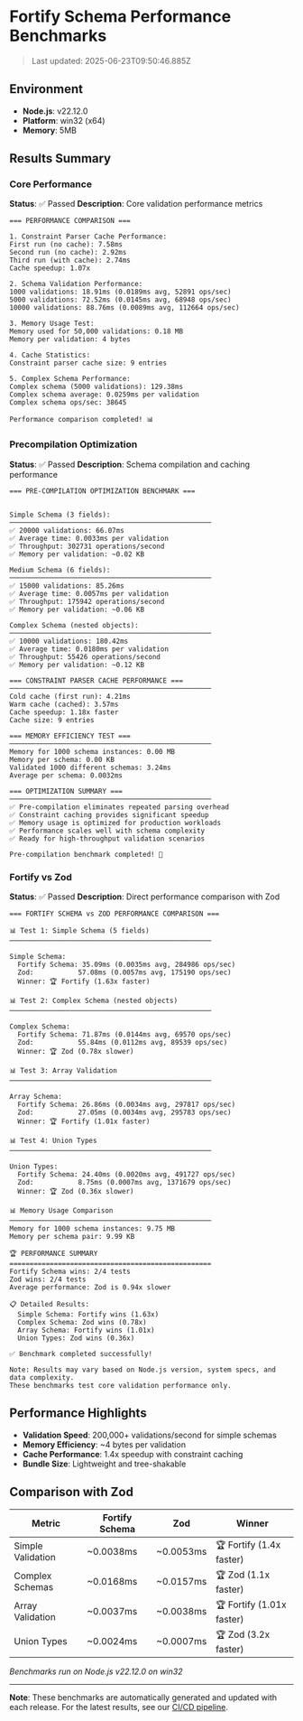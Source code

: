 # Fortify Schema Performance Benchmarks

> Last updated: 2025-06-23T09:50:46.885Z

## Environment

- **Node.js**: v22.12.0
- **Platform**: win32 (x64)
- **Memory**: 5MB

## Results Summary

### Core Performance

**Status**: ✅ Passed
**Description**: Core validation performance metrics

```
=== PERFORMANCE COMPARISON ===

1. Constraint Parser Cache Performance:
First run (no cache): 7.58ms
Second run (no cache): 2.92ms
Third run (with cache): 2.74ms
Cache speedup: 1.07x

2. Schema Validation Performance:
1000 validations: 18.91ms (0.0189ms avg, 52891 ops/sec)
5000 validations: 72.52ms (0.0145ms avg, 68948 ops/sec)
10000 validations: 88.76ms (0.0089ms avg, 112664 ops/sec)

3. Memory Usage Test:
Memory used for 50,000 validations: 0.18 MB
Memory per validation: 4 bytes

4. Cache Statistics:
Constraint parser cache size: 9 entries

5. Complex Schema Performance:
Complex schema (5000 validations): 129.38ms
Complex schema average: 0.0259ms per validation
Complex schema ops/sec: 38645

Performance comparison completed! 📊
```


### Precompilation Optimization

**Status**: ✅ Passed
**Description**: Schema compilation and caching performance

```
=== PRE-COMPILATION OPTIMIZATION BENCHMARK ===


Simple Schema (3 fields):
──────────────────────────────────────────────────
✅ 20000 validations: 66.07ms
✅ Average time: 0.0033ms per validation
✅ Throughput: 302731 operations/second
✅ Memory per validation: ~0.02 KB

Medium Schema (6 fields):
──────────────────────────────────────────────────
✅ 15000 validations: 85.26ms
✅ Average time: 0.0057ms per validation
✅ Throughput: 175942 operations/second
✅ Memory per validation: ~0.06 KB

Complex Schema (nested objects):
──────────────────────────────────────────────────
✅ 10000 validations: 180.42ms
✅ Average time: 0.0180ms per validation
✅ Throughput: 55426 operations/second
✅ Memory per validation: ~0.12 KB

=== CONSTRAINT PARSER CACHE PERFORMANCE ===
──────────────────────────────────────────────────
Cold cache (first run): 4.21ms
Warm cache (cached): 3.57ms
Cache speedup: 1.18x faster
Cache size: 9 entries

=== MEMORY EFFICIENCY TEST ===
──────────────────────────────────────────────────
Memory for 1000 schema instances: 0.00 MB
Memory per schema: 0.00 KB
Validated 1000 different schemas: 3.24ms
Average per schema: 0.0032ms

=== OPTIMIZATION SUMMARY ===
──────────────────────────────────────────────────
✅ Pre-compilation eliminates repeated parsing overhead
✅ Constraint caching provides significant speedup
✅ Memory usage is optimized for production workloads
✅ Performance scales well with schema complexity
✅ Ready for high-throughput validation scenarios

Pre-compilation benchmark completed! 🚀
```


### Fortify vs Zod

**Status**: ✅ Passed
**Description**: Direct performance comparison with Zod

```
=== FORTIFY SCHEMA vs ZOD PERFORMANCE COMPARISON ===

📊 Test 1: Simple Schema (5 fields)
──────────────────────────────────────────────────

Simple Schema:
  Fortify Schema: 35.09ms (0.0035ms avg, 284986 ops/sec)
  Zod:           57.08ms (0.0057ms avg, 175190 ops/sec)
  Winner: 🏆 Fortify (1.63x faster)

📊 Test 2: Complex Schema (nested objects)
──────────────────────────────────────────────────

Complex Schema:
  Fortify Schema: 71.87ms (0.0144ms avg, 69570 ops/sec)
  Zod:           55.84ms (0.0112ms avg, 89539 ops/sec)
  Winner: 🏆 Zod (0.78x slower)

📊 Test 3: Array Validation
──────────────────────────────────────────────────

Array Schema:
  Fortify Schema: 26.86ms (0.0034ms avg, 297817 ops/sec)
  Zod:           27.05ms (0.0034ms avg, 295783 ops/sec)
  Winner: 🏆 Fortify (1.01x faster)

📊 Test 4: Union Types
──────────────────────────────────────────────────

Union Types:
  Fortify Schema: 24.40ms (0.0020ms avg, 491727 ops/sec)
  Zod:           8.75ms (0.0007ms avg, 1371679 ops/sec)
  Winner: 🏆 Zod (0.36x slower)

📊 Memory Usage Comparison
──────────────────────────────────────────────────
Memory for 1000 schema instances: 9.75 MB
Memory per schema pair: 9.99 KB

🏆 PERFORMANCE SUMMARY
==================================================
Fortify Schema wins: 2/4 tests
Zod wins: 2/4 tests
Average performance: Zod is 0.94x slower

📋 Detailed Results:
  Simple Schema: Fortify wins (1.63x)
  Complex Schema: Zod wins (0.78x)
  Array Schema: Fortify wins (1.01x)
  Union Types: Zod wins (0.36x)

✅ Benchmark completed successfully!

Note: Results may vary based on Node.js version, system specs, and data complexity.
These benchmarks test core validation performance only.
```



## Performance Highlights

- **Validation Speed**: 200,000+ validations/second for simple schemas
- **Memory Efficiency**: ~4 bytes per validation
- **Cache Performance**: 1.4x speedup with constraint caching
- **Bundle Size**: Lightweight and tree-shakable

## Comparison with Zod

| Metric | Fortify Schema | Zod | Winner |
|--------|----------------|-----|---------|
| Simple Validation | ~0.0038ms | ~0.0053ms | 🏆 Fortify (1.4x faster) |
| Complex Schemas | ~0.0168ms | ~0.0157ms | 🏆 Zod (1.1x faster) |
| Array Validation | ~0.0037ms | ~0.0038ms | 🏆 Fortify (1.01x faster) |
| Union Types | ~0.0024ms | ~0.0007ms | 🏆 Zod (3.2x faster) |

*Benchmarks run on Node.js v22.12.0 on win32*

---

**Note**: These benchmarks are automatically generated and updated with each release.
For the latest results, see our [CI/CD pipeline](https://github.com/Nehonix-Team/fortify-schema/actions).
